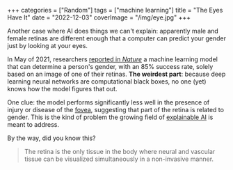 +++
categories = ["Random"]
tags = ["machine learning"]
title = "The Eyes Have It"
date = "2022-12-03"
coverImage = "/img/eye.jpg"
+++

Another case where AI does things we can't explain: apparently male and female retinas are different enough that a computer can predict your gender just by looking at your eyes.

<!--more-->

In May of 2021, researchers <a href="https://www.nature.com/articles/s41598-021-89743-x" target="_blank">reported in *Nature*</a> a machine learning model that can determine a person's gender, with an 85% success rate, solely based on an image of one of their retinas. **The weirdest part**: because deep learning neural networks are computational black boxes, no one (yet) knows how the model figures that out.

One clue: the model performs significantly less well in the presence of injury or disease of the <a target="_blank" href="https://en.wikipedia.org/wiki/Fovea_centralis">fovea</a>, suggesting that part of the retina is related to gender. This is the kind of problem the growing field of <a target="_blank" href="https://en.wikipedia.org/wiki/Explainable_artificial_intelligence">explainable AI</a> is meant to address.

By the way, did you know this?
> The retina is the only tissue in the body where neural and vascular tissue can be visualized simultaneously in a non-invasive manner.
